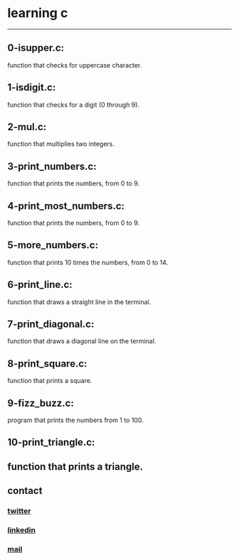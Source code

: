 # learning c
---
## 0-isupper.c:  
function that checks for uppercase character.
## 1-isdigit.c:
function that checks for a digit (0 through 9).
## 2-mul.c: 
function that multiplies two integers.
## 3-print_numbers.c: 
function that prints the numbers, from 0 to 9.
## 4-print_most_numbers.c: 
function that prints the numbers, from 0 to 9.
## 5-more_numbers.c: 
function that prints 10 times the numbers, from 0 to 14.
## 6-print_line.c: 
function that draws a straight line in the terminal.
## 7-print_diagonal.c: 
function that draws a diagonal line on the terminal.
## 8-print_square.c: 
function that prints a square.
## 9-fizz_buzz.c:
program that prints the numbers from 1 to 100.
## 10-print_triangle.c: 
function that prints a triangle.
---
## contact

### [twitter](https://twitter.com/RICARDO1470)
### [linkedin](https://www.linkedin.com/in/ricardo-alfonso-camayo/)
### [mail](1466@holbertonschool.com)
